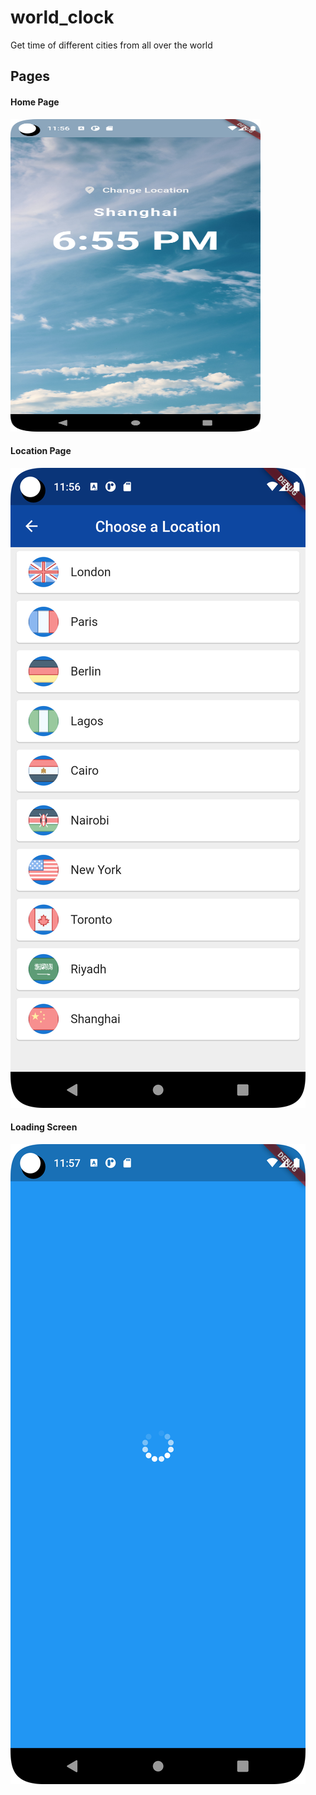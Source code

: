 # world_clock

Get time of different cities from all over the world

## Pages

#### Home Page

[//]: # (![Home Screen]&#40;/assets/snapshots/home-screen.png "Home Screen, built with Flutter"&#41;)
<img src="/assets/snapshots/home-screen.png" width="400" height="500">

#### Location Page
![Location Screen](/assets/snapshots/location_screen.png "Location Screen, built with Flutter")


#### Loading Screen
![Loading Screen](/assets/snapshots/loading_screen.png "Loading Screen, built with Flutter")

